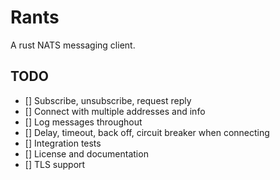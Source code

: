 # Rants

A rust NATS messaging client.

## TODO

- [] Subscribe, unsubscribe, request reply
- [] Connect with multiple addresses and info
- [] Log messages throughout
- [] Delay, timeout, back off, circuit breaker when connecting
- [] Integration tests
- [] License and documentation
- [] TLS support

